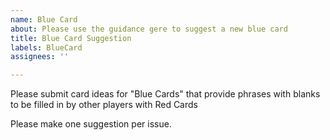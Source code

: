 ```yaml
---
name: Blue Card
about: Please use the guidance gere to suggest a new blue card
title: Blue Card Suggestion
labels: BlueCard
assignees: ''

---
```


Please submit card ideas for "Blue Cards" that provide phrases with blanks to be filled in by other players with Red Cards

Please make one suggestion per issue.
